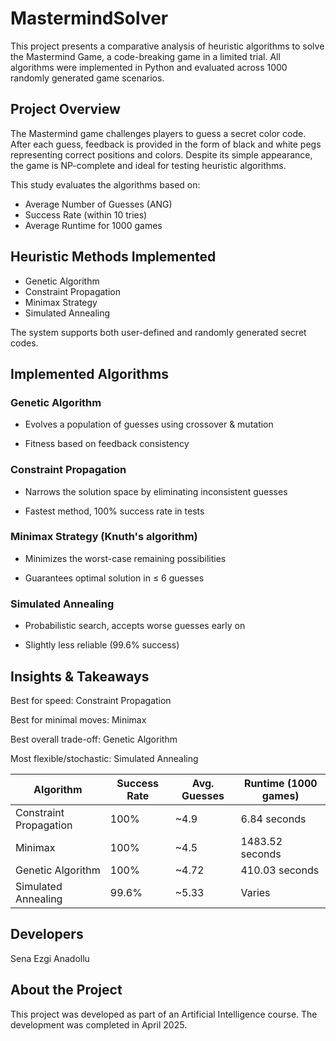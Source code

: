 # MastermindSolver
This project presents a comparative analysis of heuristic algorithms to solve the Mastermind Game, a code-breaking game in a limited trial.  All algorithms were implemented in Python and evaluated across 1000 randomly generated game scenarios.

## Project Overview
The Mastermind game challenges players to guess a secret color code. After each guess, feedback is provided in the form of black and white pegs representing correct positions and colors. Despite its simple appearance, the game is NP-complete and ideal for testing heuristic algorithms.

This study evaluates the algorithms based on:
- Average Number of Guesses (ANG)
- Success Rate (within 10 tries)
- Average Runtime for 1000 games


## Heuristic Methods Implemented

- Genetic Algorithm
- Constraint Propagation
- Minimax Strategy
- Simulated Annealing

The system supports both user-defined and randomly generated secret codes.

## Implemented Algorithms

### Genetic Algorithm
- Evolves a population of guesses using crossover & mutation

- Fitness based on feedback consistency

### Constraint Propagation
- Narrows the solution space by eliminating inconsistent guesses

- Fastest method, 100% success rate in tests

### Minimax Strategy (Knuth's algorithm)
- Minimizes the worst-case remaining possibilities

- Guarantees optimal solution in ≤ 6 guesses

### Simulated Annealing
- Probabilistic search, accepts worse guesses early on

- Slightly less reliable (99.6% success)

## Insights & Takeaways
Best for speed: Constraint Propagation

Best for minimal moves: Minimax

Best overall trade-off: Genetic Algorithm

Most flexible/stochastic: Simulated Annealing

| Algorithm              | Success Rate | Avg. Guesses | Runtime (1000 games) |
| ---------------------- | ------------ | ------------ | -------------------- |
| Constraint Propagation | 100%         | \~4.9        | 6.84 seconds         |
| Minimax                | 100%         | \~4.5        | 1483.52 seconds      |
| Genetic Algorithm      | 100%         | \~4.72       | 410.03 seconds       |
| Simulated Annealing    | 99.6%        | \~5.33       | Varies               |

## Developers
Sena Ezgi Anadollu

## About the Project
This project was developed as part of an Artificial Intelligence course. The development was completed in April 2025.

